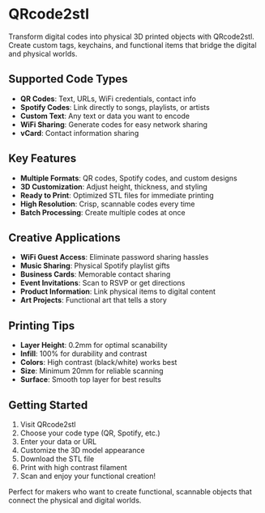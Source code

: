 
# QRcode2stl

Transform digital codes into physical 3D printed objects with QRcode2stl. Create custom tags, keychains, and functional items that bridge the digital and physical worlds.

## Supported Code Types

- **QR Codes**: Text, URLs, WiFi credentials, contact info
- **Spotify Codes**: Link directly to songs, playlists, or artists
- **Custom Text**: Any text or data you want to encode
- **WiFi Sharing**: Generate codes for easy network sharing
- **vCard**: Contact information sharing

## Key Features

- **Multiple Formats**: QR codes, Spotify codes, and custom designs
- **3D Customization**: Adjust height, thickness, and styling
- **Ready to Print**: Optimized STL files for immediate printing
- **High Resolution**: Crisp, scannable codes every time
- **Batch Processing**: Create multiple codes at once

## Creative Applications

- **WiFi Guest Access**: Eliminate password sharing hassles
- **Music Sharing**: Physical Spotify playlist gifts
- **Business Cards**: Memorable contact sharing
- **Event Invitations**: Scan to RSVP or get directions
- **Product Information**: Link physical items to digital content
- **Art Projects**: Functional art that tells a story

## Printing Tips

- **Layer Height**: 0.2mm for optimal scanability
- **Infill**: 100% for durability and contrast
- **Colors**: High contrast (black/white) works best
- **Size**: Minimum 20mm for reliable scanning
- **Surface**: Smooth top layer for best results

## Getting Started

1. Visit QRcode2stl
2. Choose your code type (QR, Spotify, etc.)
3. Enter your data or URL
4. Customize the 3D model appearance
5. Download the STL file
6. Print with high contrast filament
7. Scan and enjoy your functional creation!

Perfect for makers who want to create functional, scannable objects that connect the physical and digital worlds.
